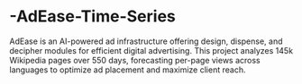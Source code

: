 # -AdEase-Time-Series
AdEase is an AI-powered ad infrastructure offering design, dispense, and decipher modules for efficient digital advertising. This project analyzes 145k Wikipedia pages over 550 days, forecasting per-page views across languages to optimize ad placement and maximize client reach.
